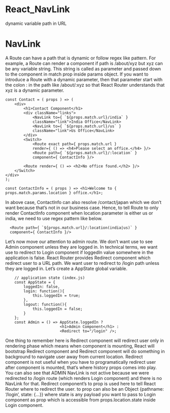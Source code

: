 # React_NavLink
dynamic variable path in URL


# NavLink

 A Route can have a path that is dynamic or follow regex like pattern. For example, a Route can render a component if path is /about/xyz but xyz can be any variable string. This string is called as parameter and passed down to the component in match prop inside params object. If you want to introduce a Route with a dynamic parameter, then that parameter start with the colon : in the path like /about/:xyz so that React Router understands that xyz is a dynamic parameter.
 
    const Contact = ( props ) => (
        <div>        
            <h1>Contact Component</h1>
            <div className="links">
                <NavLink to={ `${props.match.url}/india` }
                className="link">India Office</NavLink>
                <NavLink to={ `${props.match.url}/us` }
                className="link">Us Office</NavLink>
            </div>
            <Switch>
                <Route exact path={ props.match.url }
                render={ () => <h4>Please select an office.</h4> }/>
                <Route path={ `${props.match.url}/:location` }
                component={ ContactInfo }/>

            <Route render={ () => <h2>No office found.</h2> }/>
        </Switch>
    </div>
    );
    
    const ContactInfo = ( props ) => <h1>Welcome to { props.match.params.location } office.</h1>;
    

In above case, ContactInfo can also resolve /contact/japan which we don’t want because that’s not in our business case. Hence, to tell Route to only render ContactInfo component when location parameter is either us or india, we need to use regex pattern like below.

      <Route path={ `${props.match.url}/:location(india|us)` }
      component={ ContactInfo }/>
      
      
Let’s now move our attention to admin route. We don’t want use to see Admin component unless they are logged in. In technical terms, we want use to redirect to Login component if loggedIn value somewhere in the application is false. React Router provides Redirect component which redirect user to a URL path. We want user to redirect to /login path unless they are logged in. Let’s create a AppState global variable.


        // application state (index.js)
        const AppState = {
            loggedIn: false,
            login: function(){
                this.loggedIn = true;
            },
            logout: function(){
                this.loggedIn = false;
            }
        };
        const Admin = () => AppState.loggedIn ? 
                            <h1>Admin Component</h1> : 
                            <Redirect to="/login" />;

One thing to remember here is Redirect component will redirect user only in rendering phase which means when component is mounting, React will bootstrap Redirect component and Redirect component will do something in background to navigate user away from current location. Redirect component is not useful when you have to programatically redirect user after component is mounted, that’s where history props comes into play.
You can also see that ADMIN NavLink is not active because we were redirected to /login route (which renders Login component) and there is no NavLink for that. Redirect component’s to prop is used here to tell React Router where to redirect the user. to prop can also be an Object {pathname: ‘/login’, state: {…}} where state is any payload you want to pass to Login component as prop which is accessible from props.location.state inside Login component.



